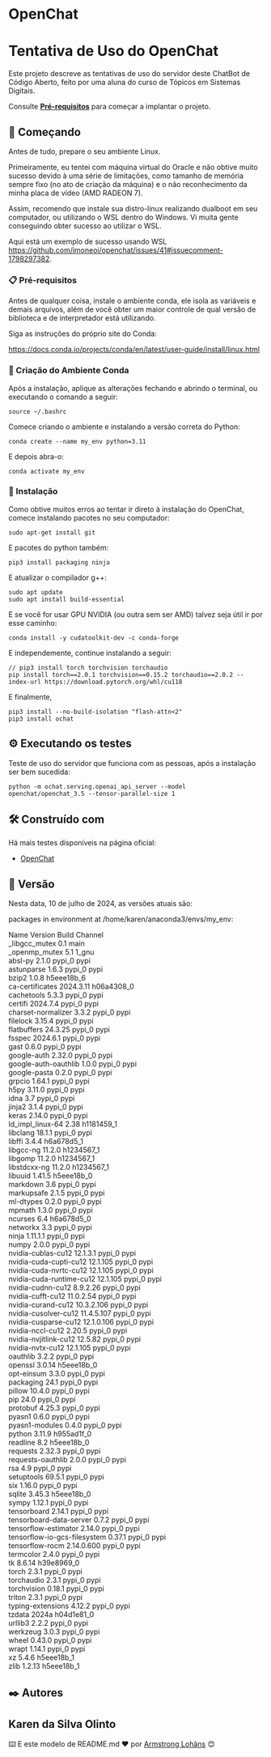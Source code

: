 # OpenChat
# Tentativa de Uso do OpenChat  

Este projeto descreve as tentativas de uso do servidor deste ChatBot de Código Aberto, feito por uma aluna do curso de Tópicos em Sistemas Digitais. 

Consulte **[Pré-requisitos](#-Pr%C3%A9-requisitos)** para começar a implantar o projeto.

## 🚀 Começando

Antes de tudo, prepare o seu ambiente Linux. 

Primeiramente, eu tentei com máquina virtual do Oracle e não obtive muito sucesso devido à uma série de limitações, como tamanho de memória sempre fixo (no ato de criação da máquina) e o não reconhecimento da minha placa de vídeo (AMD RADEON 7). 

Assim, recomendo que instale sua distro-linux realizando dualboot em seu computador, ou utilizando o WSL dentro do Windows. Vi muita gente conseguindo obter sucesso ao utilizar o WSL.  

Aqui está um exemplo de sucesso usando WSL <https://github.com/imoneoi/openchat/issues/41#issuecomment-1798297382>. 



### 📋 Pré-requisitos

Antes de qualquer coisa, instale o ambiente conda, ele isola as variáveis e demais arquivos, além de você obter um maior controle de qual versão de biblioteca e de interpretador está utilizando. 

Siga as instruções do próprio site do Conda: 

<https://docs.conda.io/projects/conda/en/latest/user-guide/install/linux.html>


### 🔧 Criação do Ambiente Conda 

Após a instalação, aplique as alterações fechando e abrindo o terminal, ou executando o comando a seguir: 

```
source ~/.bashrc

```

Comece criando o ambiente e instalando a versão correta do Python: 

```
conda create --name my_env python=3.11
```

E depois abra-o: 

```
conda activate my_env
```


### 🔧 Instalação

Como obtive muitos erros ao tentar ir direto à instalação do OpenChat, comece instalando pacotes no seu computador:


```
sudo apt-get install git
```

E pacotes do python também:

```
pip3 install packaging ninja
```

E atualizar o compilador g++:

```
sudo apt update
sudo apt install build-essential
```

E se você for usar GPU NVIDIA (ou outra sem ser AMD) talvez seja útil ir por esse caminho: 
```
conda install -y cudatoolkit-dev -c conda-forge
```

E independemente, continue instalando a seguir: 
```
// pip3 install torch torchvision torchaudio
pip install torch==2.0.1 torchvision==0.15.2 torchaudio==2.0.2 --index-url https://download.pytorch.org/whl/cu118
```

E finalmente, 
```
pip3 install --no-build-isolation "flash-attn<2"
pip3 install ochat
```


## ⚙️ Executando os testes

Teste de uso do servidor que funciona com as pessoas, após a instalação ser bem sucedida: 

```
python -m ochat.serving.openai_api_server --model openchat/openchat_3.5 --tensor-parallel-size 1
```


## 🛠️ Construído com

Há mais testes disponíveis na página oficial: 

* [OpenChat](https://github.com/imoneoi/openchat) 


## 📌 Versão

Nesta data, 10 de julho de 2024, as versões atuais são:


 packages in environment at /home/karen/anaconda3/envs/my_env:

  Name                    Version                   Build  Channel  <br>
_libgcc_mutex             0.1                        main  <br>
_openmp_mutex             5.1                       1_gnu  <br>
absl-py                   2.1.0                    pypi_0    pypi <br>
astunparse                1.6.3                    pypi_0    pypi <br>
bzip2                     1.0.8                h5eee18b_6  <br>
ca-certificates           2024.3.11            h06a4308_0  <br>
cachetools                5.3.3                    pypi_0    pypi <br>
certifi                   2024.7.4                 pypi_0    pypi <br>
charset-normalizer        3.3.2                    pypi_0    pypi <br>
filelock                  3.15.4                   pypi_0    pypi <br>
flatbuffers               24.3.25                  pypi_0    pypi <br>
fsspec                    2024.6.1                 pypi_0    pypi <br>
gast                      0.6.0                    pypi_0    pypi <br>
google-auth               2.32.0                   pypi_0    pypi <br>
google-auth-oauthlib      1.0.0                    pypi_0    pypi <br>
google-pasta              0.2.0                    pypi_0    pypi <br>
grpcio                    1.64.1                   pypi_0    pypi <br>
h5py                      3.11.0                   pypi_0    pypi <br>
idna                      3.7                      pypi_0    pypi <br>
jinja2                    3.1.4                    pypi_0    pypi <br>
keras                     2.14.0                   pypi_0    pypi <br>
ld_impl_linux-64          2.38                 h1181459_1   <br>
libclang                  18.1.1                   pypi_0    pypi <br>
libffi                    3.4.4                h6a678d5_1  <br>
libgcc-ng                 11.2.0               h1234567_1  <br>
libgomp                   11.2.0               h1234567_1  <br>
libstdcxx-ng              11.2.0               h1234567_1  <br>
libuuid                   1.41.5               h5eee18b_0  <br>
markdown                  3.6                      pypi_0    pypi <br>
markupsafe                2.1.5                    pypi_0    pypi <br>
ml-dtypes                 0.2.0                    pypi_0    pypi <br>
mpmath                    1.3.0                    pypi_0    pypi <br>
ncurses                   6.4                  h6a678d5_0  <br>
networkx                  3.3                      pypi_0    pypi <br>
ninja                     1.11.1.1                 pypi_0    pypi <br>
numpy                     2.0.0                    pypi_0    pypi <br>
nvidia-cublas-cu12        12.1.3.1                 pypi_0    pypi <br>
nvidia-cuda-cupti-cu12    12.1.105                 pypi_0    pypi <br>
nvidia-cuda-nvrtc-cu12    12.1.105                 pypi_0    pypi <br>
nvidia-cuda-runtime-cu12  12.1.105                 pypi_0    pypi <br>
nvidia-cudnn-cu12         8.9.2.26                 pypi_0    pypi <br>
nvidia-cufft-cu12         11.0.2.54                pypi_0    pypi <br>
nvidia-curand-cu12        10.3.2.106               pypi_0    pypi <br>
nvidia-cusolver-cu12      11.4.5.107               pypi_0    pypi <br>
nvidia-cusparse-cu12      12.1.0.106               pypi_0    pypi <br>
nvidia-nccl-cu12          2.20.5                   pypi_0    pypi <br>
nvidia-nvjitlink-cu12     12.5.82                  pypi_0    pypi <br>
nvidia-nvtx-cu12          12.1.105                 pypi_0    pypi <br>
oauthlib                  3.2.2                    pypi_0    pypi <br>
openssl                   3.0.14               h5eee18b_0   <br>
opt-einsum                3.3.0                    pypi_0    pypi <br>
packaging                 24.1                     pypi_0    pypi <br> 
pillow                    10.4.0                   pypi_0    pypi <br>
pip                       24.0                     pypi_0    pypi <br>
protobuf                  4.25.3                   pypi_0    pypi <br>
pyasn1                    0.6.0                    pypi_0    pypi <br>
pyasn1-modules            0.4.0                    pypi_0    pypi <br>
python                    3.11.9               h955ad1f_0  <br>
readline                  8.2                  h5eee18b_0  <br>
requests                  2.32.3                   pypi_0    pypi <br>
requests-oauthlib         2.0.0                    pypi_0    pypi <br>
rsa                       4.9                      pypi_0    pypi <br>
setuptools                69.5.1                   pypi_0    pypi <br>
six                       1.16.0                   pypi_0    pypi <br>
sqlite                    3.45.3               h5eee18b_0  <br>
sympy                     1.12.1                   pypi_0    pypi <br> 
tensorboard               2.14.1                   pypi_0    pypi <br>
tensorboard-data-server   0.7.2                    pypi_0    pypi <br>
tensorflow-estimator      2.14.0                   pypi_0    pypi <br>
tensorflow-io-gcs-filesystem 0.37.1                   pypi_0    pypi <br>
tensorflow-rocm           2.14.0.600               pypi_0    pypi <br>
termcolor                 2.4.0                    pypi_0    pypi <br>
tk                        8.6.14               h39e8969_0  <br>
torch                     2.3.1                    pypi_0    pypi <br>
torchaudio                2.3.1                    pypi_0    pypi <br>
torchvision               0.18.1                   pypi_0    pypi <br>
triton                    2.3.1                    pypi_0    pypi <br>
typing-extensions         4.12.2                   pypi_0    pypi <br>
tzdata                    2024a                h04d1e81_0  <br>
urllib3                   2.2.2                    pypi_0    pypi <br>
werkzeug                  3.0.3                    pypi_0    pypi <br>
wheel                     0.43.0                   pypi_0    pypi <br>
wrapt                     1.14.1                   pypi_0    pypi <br>
xz                        5.4.6                h5eee18b_1  <br>
zlib                      1.2.13               h5eee18b_1  <br>



## ✒️ Autores

Karen da Silva Olinto
---
⌨️ E este modelo de README.md ❤️ por [Armstrong Lohãns](https://gist.github.com/lohhans) 😊
